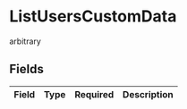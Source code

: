 # ListUsersCustomData

arbitrary


## Fields

| Field       | Type        | Required    | Description |
| ----------- | ----------- | ----------- | ----------- |